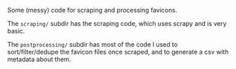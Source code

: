 Some (messy) code for scraping and processing favicons.

The `scraping/` subdir has the scraping code, which uses scrapy and is very basic.

The `postprocessing/` subdir has most of the code I used to sort/filter/dedupe the favicon files once scraped, and to generate a csv with metadata about them.
